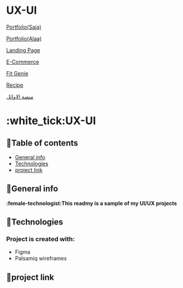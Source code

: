 # UX-UI
[Portfolio(Saja)](https://www.figma.com/file/z8WBxRfJsMjshqQzAM0JhI/PORTFOLIO?type=design&node-id=0-1&mode=design&t=bIf0PPe2X1o6n5a3-0)

[Portfolio(Alaa)](https://www.figma.com/file/BB1ojC1Wu2I88CeoByWhNd/Untitled?type=design&node-id=0-1&mode=design&t=ybsVV2jM7SIz13T8-0)

[Landing Page](https://www.figma.com/file/WQrBhWLjN8XMQ05Cwe6aGi/Landing-page?type=design&node-id=0-1&mode=design&t=BVkTvD05dpNnu1mg-0)

[E-Commerce](https://www.figma.com/file/MdCFn5iHL5et0lSiGP5luB/E-Commerce-project?type=design&node-id=0-1&mode=design&t=EUZtkIH4P0qMjWRK-0)

[Fit Genie](https://www.figma.com/file/nLAJBEMVBAOAMl4iNv69pj/FitGenie?type=design&node-id=0-1&mode=design&t=D1CE0HX0i852UzRN-0)

[Recipe](https://www.figma.com/file/d2zcmd0501QNJLsolYrD4V/Recipe?type=design&node-id=0-1&mode=design&t=Wzyf5S4iGa9tCIkZ-0)

[منصة الاوائل](https://drive.google.com/drive/folders/1ZV7FTkehfW-xCGtb6TR9JYfRYydKxBuu)


# **:white_tick:UX-UI**
## :star2:Table of contents
* [General info](#general-info)
* [Technologies](#technologies)
* [project link ](#project-link )
## :star2:General info
**:female-technologist:This readmy is a sample of  my UI/UX  projects**
	
## :star2:Technologies
### Project is created with:
* Figma
* Palsamiq wireframes
	
## :star2:project link
